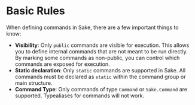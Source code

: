 # Basic Rules

When defining commands in Sake, there are a few important things to know:

- **Visibility**: Only `public` commands are visible for execution. This allows you to define internal commands that are not meant to be run directly. By marking some commands as non-public, you can control which commands are exposed for execution.
- **Static declaration**: Only `static` commands are supported in Sake. All commands must be declared as `static` within the command group or main structure.
- **Command Type**: Only commands of type `Command` or `Sake.Command` are supported. Typealiases for commands will not work.
